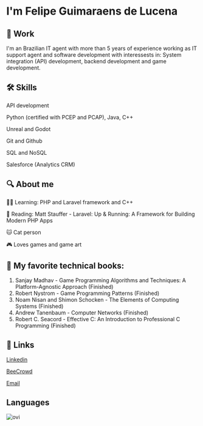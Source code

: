 
# I'm Felipe Guimaraens de Lucena


## 🧰 Work
I'm an Brazilian IT agent with more than 5 years of experience working as IT support agent and software development with interessests in: System integration (API) development, backend development and game development.


## 🛠 Skills
API development

Python (certified with PCEP and PCAP), Java, C++

Unreal and Godot

Git and Github

SQL and NoSQL

Salesforce (Analytics CRM)

## 🔍 About me

👨‍💻 Learning: PHP and Laravel framework and C++

📖 Reading: Matt Stauffer - Laravel: Up & Running: A Framework for Building Modern PHP Apps

🐱 Cat person

🎮 Loves games and game art

## 📖 My favorite technical books:

1. Sanjay Madhav - Game Programming Algorithms and Techniques: A Platform-Agnostic Approach (Finished)
2. Robert Nystrom - Game Programming Patterns (Finished)
3. Noam Nisan and Shimon Schocken - The Elements of Computing Systems (Finished)
4. Andrew Tanenbaum - Computer Networks (Finished)
5. Robert C. Seacord  - Effective C: An Introduction to Professional C Programming (Finished)

## 🔗 Links

[Linkedin](https://www.linkedin.com/in/felipeguimaraens/)

[BeeCrowd](https://judge.beecrowd.com/en/profile/925652)

[Email](mailto:felipeguimaraens@outlook.com)

## Languages
<img src="https://github-readme-stats.vercel.app/api/top-langs?username=felipeguimaraens&show_icons=true&locale=en&layout=compact&theme=chartreuse-dark" alt="ovi" />

